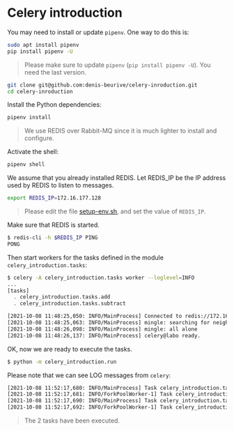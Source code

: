 # Celery introduction

You may need to install or update `pipenv`. One way to do this is:

```bash
sudo apt install pipenv
pip install pipenv -U
```

> Please make sure to update `pipenv` (`pip install pipenv -U`). You need the last version.

```bash
git clone git@github.com:denis-beurive/celery-inroduction.git
cd celery-inroduction
```

Install the Python dependencies:

```bash
pipenv install
```

> We use REDIS over Rabbit-MQ since it is much lighter to install and configure.

Activate the shell:

```bash
pipenv shell
```

We assume that you already installed REDIS. Let REDIS_IP be the IP address used by REDIS to listen to messages.

```bash
export REDIS_IP=172.16.177.128
```

> Please edit the file [setup-env.sh](setup-env.sh), and set the value of `REDIS_IP`.

Make sure that REDIS is started.

```bash
$ redis-cli -h $REDIS_IP PING
PONG
```

Then start workers for the tasks defined in the module `celery_introduction.tasks`:

```bash
$ celery -A celery_introduction.tasks worker --loglevel=INFO
...
[tasks]
  . celery_introduction.tasks.add
  . celery_introduction.tasks.subtract

[2021-10-08 11:48:25,050: INFO/MainProcess] Connected to redis://172.16.177.128:6379//
[2021-10-08 11:48:25,063: INFO/MainProcess] mingle: searching for neighbors
[2021-10-08 11:48:26,098: INFO/MainProcess] mingle: all alone
[2021-10-08 11:48:26,137: INFO/MainProcess] celery@labo ready.
```

OK, now we are ready to execute the tasks.

```bash
$ python -m celery_introduction.run
```

Please note that we can see LOG messages from `celery`:

```bash
[2021-10-08 11:52:17,680: INFO/MainProcess] Task celery_introduction.tasks.add[ed1792a2-463e-4f17-a095-ca382567ee98] received
[2021-10-08 11:52:17,681: INFO/ForkPoolWorker-1] Task celery_introduction.tasks.add[ed1792a2-463e-4f17-a095-ca382567ee98] succeeded in 0.0003252789992984617s: 5
[2021-10-08 11:52:17,690: INFO/MainProcess] Task celery_introduction.tasks.subtract[470b50bb-3dc8-42d7-af47-16aa8214b492] received
[2021-10-08 11:52:17,692: INFO/ForkPoolWorker-1] Task celery_introduction.tasks.subtract[470b50bb-3dc8-42d7-af47-16aa8214b492] succeeded in 0.00011070199980167672s: -1
```

> The 2 tasks have been executed.
